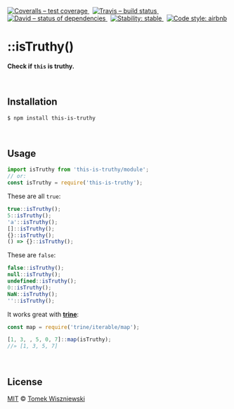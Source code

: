 [![Coveralls – test coverage
](https://img.shields.io/coveralls/tomekwi/this-is-truthy.svg?style=flat-square)
](https://coveralls.io/r/tomekwi/this-is-truthy)
 [![Travis – build status
](https://img.shields.io/travis/tomekwi/this-is-truthy/master.svg?style=flat-square)
](https://travis-ci.org/tomekwi/this-is-truthy)
 [![David – status of dependencies
](https://img.shields.io/david/tomekwi/this-is-truthy.svg?style=flat-square)
](https://david-dm.org/tomekwi/this-is-truthy)
 [![Stability: stable
](https://img.shields.io/badge/stability-stable-brightgreen.svg?style=flat-square)
](https://nodejs.org/api/documentation.html#documentation_stability_index)
 [![Code style: airbnb
](https://img.shields.io/badge/code%20style-airbnb-777777.svg?style=flat-square)
](https://github.com/airbnb/javascript)




::isTruthy()
============

**Check if `this` is truthy.**




<div                                             id="/installation">&nbsp;</div>

Installation
------------

```sh
$ npm install this-is-truthy
```




<div                                                    id="/usage">&nbsp;</div>

Usage
-----

```js
import isTruthy from 'this-is-truthy/module';
// or:
const isTruthy = require('this-is-truthy');
```

These are all `true`:

```js
true::isTruthy();
5::isTruthy();
'a'::isTruthy();
[]::isTruthy();
{}::isTruthy();
() => {}::isTruthy();
```

These are `false`:

```js
false::isTruthy();
null::isTruthy();
undefined::isTruthy();
0::isTruthy();
NaN::isTruthy();
''::isTruthy();
```

It works great with **[trine](http://npm.im/trine)**:

```js
const map = require('trine/iterable/map');

[1, 3, , 5, 0, 7]::map(isTruthy);
//» [1, 3, 5, 7]
```




<div                                                  id="/license">&nbsp;</div>

License
-------

[MIT][] © [Tomek Wiszniewski][]

[MIT]: ./License.md
[Tomek Wiszniewski]: https://github.com/tomekwi
